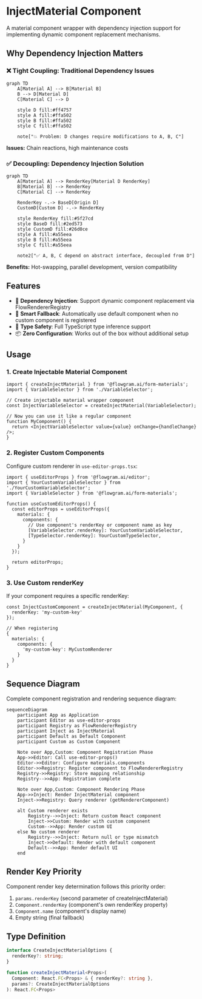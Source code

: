 # InjectMaterial Component

A material component wrapper with dependency injection support for implementing dynamic component replacement mechanisms.

## Why Dependency Injection Matters

### ❌ Tight Coupling: Traditional Dependency Issues

```mermaid
graph TD
    A[Material A] --> B[Material B]
    B --> D[Material D]
    C[Material C] --> D

    style D fill:#ff4757
    style A fill:#ffa502
    style B fill:#ffa502
    style C fill:#ffa502

    note["💥 Problem: D changes require modifications to A, B, C"]
```

**Issues:** Chain reactions, high maintenance costs

### ✅ Decoupling: Dependency Injection Solution

```mermaid
graph TD
    A[Material A] --> RenderKey[Material D RenderKey]
    B[Material B] --> RenderKey
    C[Material C] --> RenderKey

    RenderKey -.-> BaseD[Origin D]
    CustomD[Custom D] -.-> RenderKey

    style RenderKey fill:#5f27cd
    style BaseD fill:#2ed573
    style CustomD fill:#26d0ce
    style A fill:#a55eea
    style B fill:#a55eea
    style C fill:#a55eea

    note2["✅ A, B, C depend on abstract interface, decoupled from D"]
```

**Benefits:** Hot-swapping, parallel development, version compatibility

## Features

- 🔧 **Dependency Injection**: Support dynamic component replacement via FlowRendererRegistry
- 🔄 **Smart Fallback**: Automatically use default component when no custom component is registered
- 🎯 **Type Safety**: Full TypeScript type inference support
- 📦 **Zero Configuration**: Works out of the box without additional setup

## Usage

### 1. Create Injectable Material Component

```tsx
import { createInjectMaterial } from '@flowgram.ai/form-materials';
import { VariableSelector } from './VariableSelector';

// Create injectable material wrapper component
const InjectVariableSelector = createInjectMaterial(VariableSelector);

// Now you can use it like a regular component
function MyComponent() {
  return <InjectVariableSelector value={value} onChange={handleChange} />;
}
```

### 2. Register Custom Components

Configure custom renderer in `use-editor-props.tsx`:

```tsx
import { useEditorProps } from '@flowgram.ai/editor';
import { YourCustomVariableSelector } from './YourCustomVariableSelector';
import { VariableSelector } from '@flowgram.ai/form-materials';

function useCustomEditorProps() {
  const editorProps = useEditorProps({
    materials: {
      components: {
        // Use component's renderKey or component name as key
        [VariableSelector.renderKey]: YourCustomVariableSelector,
        [TypeSelector.renderKey]: YourCustomTypeSelector,
      }
    }
  });

  return editorProps;
}
```

### 3. Use Custom renderKey

If your component requires a specific renderKey:

```tsx
const InjectCustomComponent = createInjectMaterial(MyComponent, {
  renderKey: 'my-custom-key'
});

// When registering
{
  materials: {
    components: {
      'my-custom-key': MyCustomRenderer
    }
  }
}
```

## Sequence Diagram

Complete component registration and rendering sequence diagram:

```mermaid
sequenceDiagram
    participant App as Application
    participant Editor as use-editor-props
    participant Registry as FlowRendererRegistry
    participant Inject as InjectMaterial
    participant Default as Default Component
    participant Custom as Custom Component

    Note over App,Custom: Component Registration Phase
    App->>Editor: Call use-editor-props()
    Editor->>Editor: Configure materials.components
    Editor->>Registry: Register component to FlowRendererRegistry
    Registry->>Registry: Store mapping relationship
    Registry-->>App: Registration complete

    Note over App,Custom: Component Rendering Phase
    App->>Inject: Render InjectMaterial component
    Inject->>Registry: Query renderer (getRendererComponent)

    alt Custom renderer exists
        Registry-->>Inject: Return custom React component
        Inject->>Custom: Render with custom component
        Custom-->>App: Render custom UI
    else No custom renderer
        Registry-->>Inject: Return null or type mismatch
        Inject->>Default: Render with default component
        Default-->>App: Render default UI
    end
```

## Render Key Priority

Component render key determination follows this priority order:

1. `params.renderKey` (second parameter of createInjectMaterial)
2. `Component.renderKey` (component's own renderKey property)
3. `Component.name` (component's display name)
4. Empty string (final fallback)

## Type Definition

```typescript
interface CreateInjectMaterialOptions {
  renderKey?: string;
}

function createInjectMaterial<Props>(
  Component: React.FC<Props> & { renderKey?: string },
  params?: CreateInjectMaterialOptions
): React.FC<Props>
```

